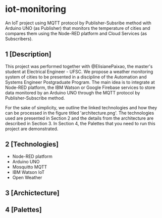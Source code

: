 # iot-monitoring
An IoT project using MQTT protocol by Publisher-Subsribe method with Arduino UNO (as Publisher) that monitors the temperature of cities and compares them using the Node-RED platform and Cloud Services (as Subscribers).

## 1 [Description]

This project was performed together with @ElisianePaixao, the master's student at Electrical Engineer - UFSC. We propose a weather monitoring system of cities to be presented in a discipline of the Automation and Systems Engineer Postgraduate Program. The main idea is to integrate at Node-RED platform, the IBM Watson or Google Firebase services to store data monitored by an Arduino UNO through the MQTT protocol by Publisher-Subscribe method.

For the sake of simplicity, we outline the linked technologies and how they can be processed in the figure titled 'architecture.png'. The technologies used are presented in Section 2 and the details from the architecture are described in Section 3. In Section 4, the Palettes that you need to run this project are demonstrated.

## 2 [Technologies]

- Node-RED platform
- Arduino UNO
- Mosquitto MQTT
- IBM Watson IoT
- Open Weather

## 3 [Archictecture]



## 4 [Palettes]
